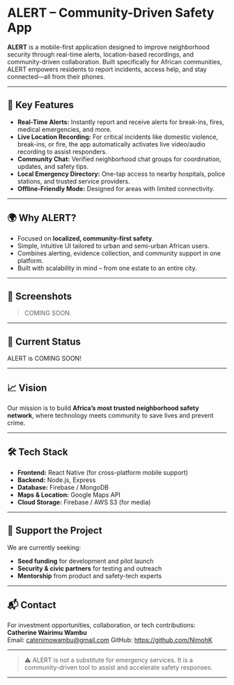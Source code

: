 # ALERT – Community-Driven Safety App

**ALERT** is a mobile-first application designed to improve neighborhood security through real-time alerts, location-based recordings, and community-driven collaboration. Built specifically for African communities, ALERT empowers residents to report incidents, access help, and stay connected—all from their phones.

---

## 🚨 Key Features

- **Real-Time Alerts:** Instantly report and receive alerts for break-ins, fires, medical emergencies, and more.
- **Live Location Recording:** For critical incidents like domestic violence, break-ins, or fire, the app automatically activates live video/audio recording to assist responders.
- **Community Chat:** Verified neighborhood chat groups for coordination, updates, and safety tips.
- **Local Emergency Directory:** One-tap access to nearby hospitals, police stations, and trusted service providers.
- **Offline-Friendly Mode:** Designed for areas with limited connectivity.

---

## 🌍 Why ALERT?

- Focused on **localized, community-first safety**.
- Simple, intuitive UI tailored to urban and semi-urban African users.
- Combines alerting, evidence collection, and community support in one platform.
- Built with scalability in mind – from one estate to an entire city.

---

## 📱 Screenshots

> COMING SOON.

---

## 🚧 Current Status

ALERT is COMING SOON!

---

## 📈 Vision

Our mission is to build **Africa’s most trusted neighborhood safety network**, where technology meets community to save lives and prevent crime.

---

## 🛠️ Tech Stack

- **Frontend:** React Native (for cross-platform mobile support)
- **Backend:** Node.js, Express
- **Database:** Firebase / MongoDB
- **Maps & Location:** Google Maps API
- **Cloud Storage:** Firebase / AWS S3 (for media)

---

## 🤝 Support the Project

We are currently seeking:
- **Seed funding** for development and pilot launch
- **Security & civic partners** for testing and outreach
- **Mentorship** from product and safety-tech experts

---

## 📬 Contact

For investment opportunities, collaboration, or tech contributions:  
**Catherine Wairimu Wambu**  
Email: catenimowambu@gmail.com
GitHub: https://github.com/NimohK 

---

> ⚠️ ALERT is not a substitute for emergency services. It is a community-driven tool to assist and accelerate safety responses.

---
